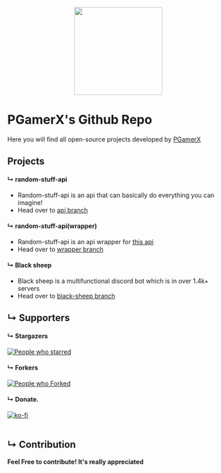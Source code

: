 <p align="center">
<img src="https://i.imgur.com/EomM4ty.png" width="200" height="200" />
</p>


# PGamerX's Github Repo 
Here you will find all open-source projects developed by [PGamerX](https://pgamerx.com)

## Projects

#### &#8627; random-stuff-api
  * Random-stuff-api is an api that can basically do everything you can imagine!
  * Head over to [api branch](https://github.com/pgamerxdev/projects/tree/api)     
  
#### &#8627; random-stuff-api(wrapper) 
  * Random-stuff-api is an api wrapper for [this api](https://api.pgamerx.com/)
  * Head over to [wrapper branch](https://github.com/pgamerxdev/projects/tree/api-wrapper)        
   
#### &#8627; Black sheep
  * Black sheep is a multifunctional discord bot which is in over 1.4k+ servers
  * Head over to [black-sheep branch](https://github.com/pgamerxdev/projects/tree/black-sheep)
  
  
  ## &#8627; Supporters

#### &#8627; Stargazers 
[![People who starred](https://reporoster.com/stars/pgamerxdev/projects)](https://github.com/pgamerxdev/projects/stargazers)      
#### &#8627; Forkers 
[![People who Forked](https://reporoster.com/forks/pgamerxdev/projects)](https://github.com/pgamerxdev/projects/)     
#### &#8627; Donate.    
[![ko-fi](https://ko-fi.com/img/githubbutton_sm.svg)](https://ko-fi.com/U7U438GWF)   
<br />     


## &#8627; Contribution
**Feel Free to contribute! It's really appreciated**
<br />

